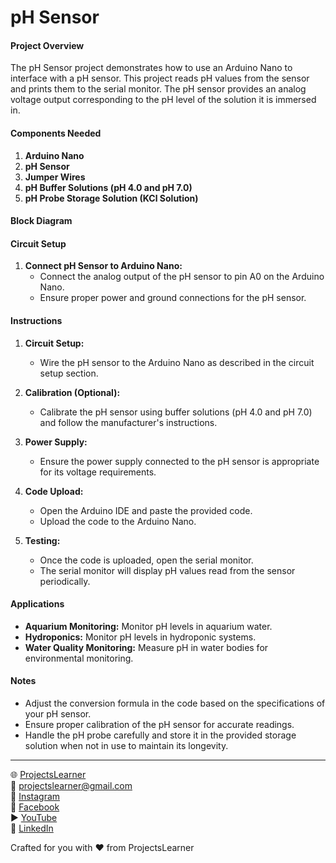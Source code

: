 # pH Sensor

#### Project Overview

The pH Sensor project demonstrates how to use an Arduino Nano to interface with a pH sensor. This project reads pH values from the sensor and prints them to the serial monitor. The pH sensor provides an analog voltage output corresponding to the pH level of the solution it is immersed in. 

#### Components Needed

1. **Arduino Nano**
2. **pH Sensor**
3. **Jumper Wires**
4. **pH Buffer Solutions (pH 4.0 and pH 7.0)**
5. **pH Probe Storage Solution (KCl Solution)**

#### Block Diagram


#### Circuit Setup

1. **Connect pH Sensor to Arduino Nano:**
   - Connect the analog output of the pH sensor to pin A0 on the Arduino Nano.
   - Ensure proper power and ground connections for the pH sensor.

#### Instructions

1. **Circuit Setup:**
   - Wire the pH sensor to the Arduino Nano as described in the circuit setup section.

2. **Calibration (Optional):**
   - Calibrate the pH sensor using buffer solutions (pH 4.0 and pH 7.0) and follow the manufacturer's instructions.

3. **Power Supply:**
   - Ensure the power supply connected to the pH sensor is appropriate for its voltage requirements.

4. **Code Upload:**
   - Open the Arduino IDE and paste the provided code.
   - Upload the code to the Arduino Nano.

5. **Testing:**
   - Once the code is uploaded, open the serial monitor.
   - The serial monitor will display pH values read from the sensor periodically.

#### Applications

- **Aquarium Monitoring:** Monitor pH levels in aquarium water.
- **Hydroponics:** Monitor pH levels in hydroponic systems.
- **Water Quality Monitoring:** Measure pH in water bodies for environmental monitoring.

#### Notes

- Adjust the conversion formula in the code based on the specifications of your pH sensor.
- Ensure proper calibration of the pH sensor for accurate readings.
- Handle the pH probe carefully and store it in the provided storage solution when not in use to maintain its longevity.

---

🌐 [ProjectsLearner](https://projectslearner.com/learn/arduino-nano-ph-sensor)  
📧 [projectslearner@gmail.com](mailto:projectslearner@gmail.com)  
📸 [Instagram](https://www.instagram.com/projectslearner/)  
📘 [Facebook](https://www.facebook.com/projectslearner)  
▶️ [YouTube](https://www.youtube.com/@ProjectsLearner)  
📘 [LinkedIn](https://www.linkedin.com/in/projectslearner)  

Crafted for you with ❤️ from ProjectsLearner